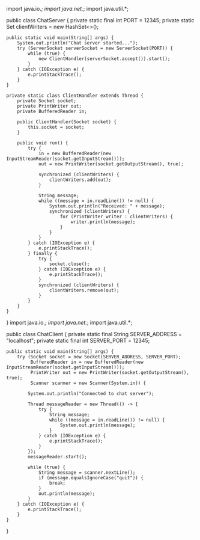 import java.io.*;
import java.net.*;
import java.util.*;

public class ChatServer {
    private static final int PORT = 12345;
    private static Set<PrintWriter> clientWriters = new HashSet<>();

    public static void main(String[] args) {
        System.out.println("Chat server started...");
        try (ServerSocket serverSocket = new ServerSocket(PORT)) {
            while (true) {
                new ClientHandler(serverSocket.accept()).start();
            }
        } catch (IOException e) {
            e.printStackTrace();
        }
    }

    private static class ClientHandler extends Thread {
        private Socket socket;
        private PrintWriter out;
        private BufferedReader in;

        public ClientHandler(Socket socket) {
            this.socket = socket;
        }

        public void run() {
            try {
                in = new BufferedReader(new InputStreamReader(socket.getInputStream()));
                out = new PrintWriter(socket.getOutputStream(), true);

                synchronized (clientWriters) {
                    clientWriters.add(out);
                }

                String message;
                while ((message = in.readLine()) != null) {
                    System.out.println("Received: " + message);
                    synchronized (clientWriters) {
                        for (PrintWriter writer : clientWriters) {
                            writer.println(message);
                        }
                    }
                }
            } catch (IOException e) {
                e.printStackTrace();
            } finally {
                try {
                    socket.close();
                } catch (IOException e) {
                    e.printStackTrace();
                }
                synchronized (clientWriters) {
                    clientWriters.remove(out);
                }
            }
        }
    }
}
import java.io.*;
import java.net.*;
import java.util.*;

public class ChatClient {
    private static final String SERVER_ADDRESS = "localhost";
    private static final int SERVER_PORT = 12345;

    public static void main(String[] args) {
        try (Socket socket = new Socket(SERVER_ADDRESS, SERVER_PORT);
             BufferedReader in = new BufferedReader(new InputStreamReader(socket.getInputStream()));
             PrintWriter out = new PrintWriter(socket.getOutputStream(), true);
             Scanner scanner = new Scanner(System.in)) {

            System.out.println("Connected to chat server");

            Thread messageReader = new Thread(() -> {
                try {
                    String message;
                    while ((message = in.readLine()) != null) {
                        System.out.println(message);
                    }
                } catch (IOException e) {
                    e.printStackTrace();
                }
            });
            messageReader.start();

            while (true) {
                String message = scanner.nextLine();
                if (message.equalsIgnoreCase("quit")) {
                    break;
                }
                out.println(message);
            }
        } catch (IOException e) {
            e.printStackTrace();
        }
    }
}
